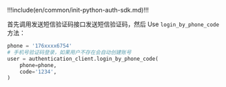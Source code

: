 !!!include(en/common/init-python-auth-sdk.md)!!!

首先调用发送短信验证码接口发送短信验证码，然后 Use `login_by_phone_code` 方法：

```python
phone = '176xxxx6754'
# 手机号验证码登录，如果用户不存在会自动创建账号
user = authentication_client.login_by_phone_code(
    phone=phone,
    code='1234',
)
```
